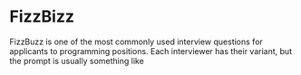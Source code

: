 # FizzBizz
FizzBuzz is one of the most commonly used interview questions for applicants to programming positions. Each interviewer has their variant, but the prompt is usually something like
